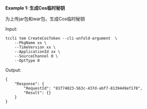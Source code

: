 **Example 1: 生成Cos临时秘钥**

为上传jar包和war包，生成Cos临时秘钥

Input: 

```
tccli tem CreateCosToken --cli-unfold-argument  \
    --PkgName xx \
    --TimeVersion xx \
    --ApplicationId xx \
    --SourceChannel 0 \
    --OptType 0
```

Output: 
```
{
    "Response": {
        "RequestId": "81f74023-563c-437d-abf7-8139449ef178",
        "Result": {}
    }
}
```

